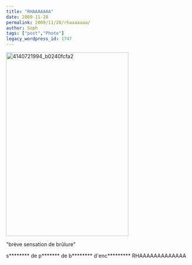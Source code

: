 ```yaml
---
title: "RHAAAAAAA"
date: 2009-11-28
permalink: 2009/11/28/rhaaaaaaa/
author: Soph
tags: ["post","Photo"]
legacy_wordpress_id: 1747
---
```


<img class="alignnone size-full wp-image-1748" title="4140721994_b0240fcfa2" src="https://64k.be/wp-content/uploads/2009/11/4140721994_b0240fcfa2.jpg" alt="4140721994_b0240fcfa2" width="333" height="500" />

"brève sensation de brûlure"

<!-- excerpt -->

s******** de p******* de b******** d'enc********* RHAAAAAAAAAAAAA
